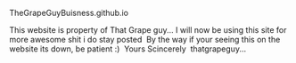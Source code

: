  TheGrapeGuyBuisness.github.io

 This website is property of That Grape guy...
 I will now be using this site for more awesome shit i do 
 stay posted
‎ 
 By the way if your seeing this on the website its down, be patient :)
‎ 
 Yours Scincerely 
 ‎ 
    thatgrapeguy...
